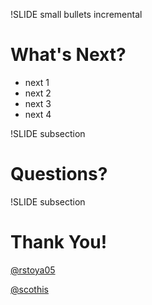
!SLIDE small bullets incremental
# What's Next?

* next 1
* next 2
* next 3
* next 4

!SLIDE subsection
# Questions?

!SLIDE subsection
# Thank You!

[@rstoya05](http://twitter.com/rstoya05)

[@scothis](http://twitter.com/scothis)
